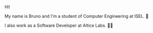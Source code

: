 Hi!

My name is Bruno and I'm a student of Computer Engineering at ISEL. 📖

I also work as a Software Developer at Altice Labs. 👨‍💻
